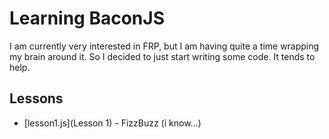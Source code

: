 # Learning BaconJS

I am currently very interested in FRP, but I am having quite a 
time wrapping my brain around it. So I decided to just start writing
some code. It tends to help.

## Lessons

* [lesson1.js](Lesson 1) - FizzBuzz (i know...)